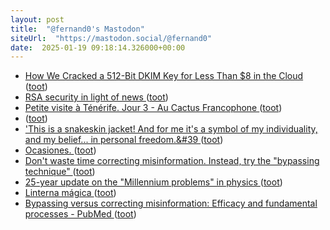 ```yaml
---
layout: post
title:  "@fernand0's Mastodon"
siteUrl:  "https://mastodon.social/@fernand0"
date:  2025-01-19 09:18:14.326000+00:00
---
```

*  [How We Cracked a 512-Bit DKIM Key for Less Than $8 in the Cloud ](https://dmarcchecker.app/articles/crack-512-bit-dkim-rsa-ke) ([toot](https://mastodon.social/@fernand0/113854270296531917))
*  [RSA security in light of news ](https://www.johndcook.com/blog/2025/01/09/rsa-news) ([toot](https://mastodon.social/@fernand0/113853444530432680))
*  [Petite visite à Ténérife. Jour 3 - Au Cactus Francophone ](https://www.cactuspro.com/forum/viewtopic.php?t=93495) ([toot](https://mastodon.social/@fernand0/113852643782835153))
*  [ ](https://mastodon.cloud/@torresburriel) ([toot](https://mastodon.social/@fernand0/113852078250850867))
*  [&#39;This is a snakeskin jacket! And for me it&#39;s a symbol of my individuality, and my belief... in personal freedom.&#39 ](https://mastodon.social/@fernand0/113850878090727409) ([toot](https://mastodon.social/@fernand0/113850878090727409))
*  [Ocasiones. ](https://avecesunafoto.wordpress.com/2025/01/18/ocasiones) ([toot](https://mastodon.social/@fernand0/113850780147064543))
*  [Don't waste time correcting misinformation. Instead, try the "bypassing technique" ](https://bigthink.com/neuropsych/dont-waste-time-negating-false-claims-instead-try-the-bypassing-technique) ([toot](https://mastodon.social/@fernand0/113850774483778178))
*  [25-year update on the "Millennium problems" in physics ](https://bigthink.com/starts-with-a-bang/update-millennium-problems-physics) ([toot](https://mastodon.social/@fernand0/113850533813718905))
*  [Linterna mágica ](https://www.flickr.com/photos/fernand0/54270314300) ([toot](https://mastodon.social/@fernand0/113850394412174550))
*  [Bypassing versus correcting misinformation: Efficacy and fundamental processes - PubMed ](https://pubmed.ncbi.nlm.nih.gov/39556359) ([toot](https://mastodon.social/@fernand0/113850243064789131))
